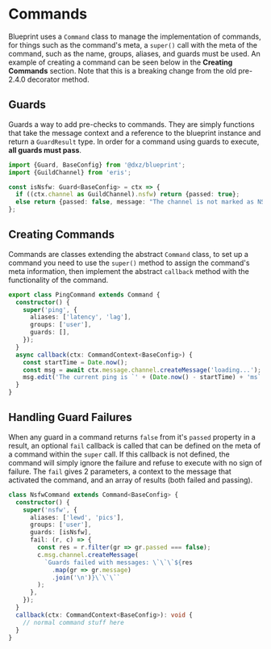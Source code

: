 # Commands

Blueprint uses a `Command` class to manage the implementation of commands, for things such as the command's
meta, a `super()` call with the meta of the command, such as the name, groups, aliases, and guards must be used.
An example of creating a command can be seen below in the **Creating Commands** section. Note that this is a breaking
change from the old pre-2.4.0 decorator method.

## Guards

Guards a way to add pre-checks to commands. They are simply functions that take the message context and a reference to
the blueprint instance and return a `GuardResult` type. In order for a command using guards to execute, **all guards must pass**.

```ts
import {Guard, BaseConfig} from '@dxz/blueprint';
import {GuildChannel} from 'eris';

const isNsfw: Guard<BaseConfig> = ctx => {
  if ((ctx.channel as GuildChannel).nsfw) return {passed: true};
  else return {passed: false, message: "The channel is not marked as NSFW"};
};
```

## Creating Commands

Commands are classes extending the abstract `Command` class, to set up a command you need to use the `super()` method to assign
the command's meta information, then implement the abstract `callback` method with the functionality of the command.

```ts
export class PingCommand extends Command {
  constructor() {
    super('ping', {
      aliases: ['latency', 'lag'],  
      groups: ['user'],
      guards: [],
    });
  }
  async callback(ctx: CommandContext<BaseConfig>) {
    const startTime = Date.now();
    const msg = await ctx.message.channel.createMessage('loading...');
    msg.edit('The current ping is `' + (Date.now() - startTime) + 'ms`');
  }
}
```

## Handling Guard Failures

When any guard in a command returns `false` from it's `passed` property in a result, an optional `fail` callback is called that
can be defined on the meta of a command within the `super` call. If this callback is not defined, the command will simply ignore
the failure and refuse to execute with no sign of failure. The `fail` gives 2 parameters, a context to the message that activated
the command, and an array of results (both failed and passing).

```ts
class NsfwCommand extends Command<BaseConfig> {
  constructor() {
    super('nsfw', {
      aliases: ['lewd', 'pics'],
      groups: ['user'],
      guards: [isNsfw],
      fail: (r, c) => {
        const res = r.filter(gr => gr.passed === false);
        c.msg.channel.createMessage(
          `Guards failed with messages: \`\`\`${res
            .map(gr => gr.message)
            .join('\n')}\`\`\``
        );
      },
    });
  }
  callback(ctx: CommandContext<BaseConfig>): void {
    // normal command stuff here
  }
}
```
